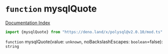 # `function` mysqlQuote

[Documentation Index](../README.md)

```ts
import {mysqlQuote} from "https://deno.land/x/polysql@v2.0.10/mod.ts"
```

`function` mysqlQuote(value: `unknown`, noBackslashEscapes: `boolean`=false): `string`

